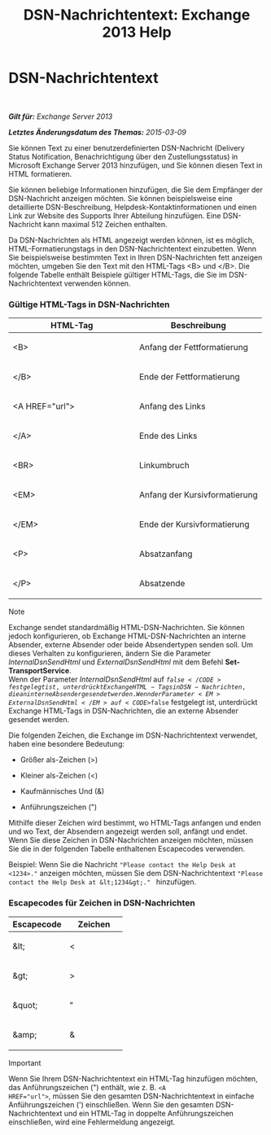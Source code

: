 ﻿---
title: 'DSN-Nachrichtentext: Exchange 2013 Help'
TOCTitle: DSN-Nachrichtentext
ms:assetid: eae4a050-5ecb-4c87-b377-74edb93a5995
ms:mtpsurl: https://technet.microsoft.com/de-de/library/Bb125135(v=EXCHG.150)
ms:contentKeyID: 50477012
ms.date: 04/24/2018
mtps_version: v=EXCHG.150
ms.translationtype: HT
---

# DSN-Nachrichtentext

 

_**Gilt für:** Exchange Server 2013_

_**Letztes Änderungsdatum des Themas:** 2015-03-09_

Sie können Text zu einer benutzerdefinierten DSN-Nachricht (Delivery Status Notification, Benachrichtigung über den Zustellungsstatus) in Microsoft Exchange Server 2013 hinzufügen, und Sie können diesen Text in HTML formatieren.

Sie können beliebige Informationen hinzufügen, die Sie dem Empfänger der DSN-Nachricht anzeigen möchten. Sie können beispielsweise eine detaillierte DSN-Beschreibung, Helpdesk-Kontaktinformationen und einen Link zur Website des Supports Ihrer Abteilung hinzufügen. Eine DSN-Nachricht kann maximal 512 Zeichen enthalten.

Da DSN-Nachrichten als HTML angezeigt werden können, ist es möglich, HTML-Formatierungstags in den DSN-Nachrichtentext einzubetten. Wenn Sie beispielsweise bestimmten Text in Ihren DSN-Nachrichten fett anzeigen möchten, umgeben Sie den Text mit den HTML-Tags \<B\> und \</B\>. Die folgende Tabelle enthält Beispiele gültiger HTML-Tags, die Sie im DSN-Nachrichtentext verwenden können.

### Gültige HTML-Tags in DSN-Nachrichten

<table>
<colgroup>
<col style="width: 50%" />
<col style="width: 50%" />
</colgroup>
<thead>
<tr class="header">
<th>HTML-Tag</th>
<th>Beschreibung</th>
</tr>
</thead>
<tbody>
<tr class="odd">
<td><p>&lt;B&gt;</p></td>
<td><p>Anfang der Fettformatierung</p></td>
</tr>
<tr class="even">
<td><p>&lt;/B&gt;</p></td>
<td><p>Ende der Fettformatierung</p></td>
</tr>
<tr class="odd">
<td><p>&lt;A HREF=&quot;url&quot;&gt;</p></td>
<td><p>Anfang des Links</p></td>
</tr>
<tr class="even">
<td><p>&lt;/A&gt;</p></td>
<td><p>Ende des Links</p></td>
</tr>
<tr class="odd">
<td><p>&lt;BR&gt;</p></td>
<td><p>Linkumbruch</p></td>
</tr>
<tr class="even">
<td><p>&lt;EM&gt;</p></td>
<td><p>Anfang der Kursivformatierung</p></td>
</tr>
<tr class="odd">
<td><p>&lt;/EM&gt;</p></td>
<td><p>Ende der Kursivformatierung</p></td>
</tr>
<tr class="even">
<td><p>&lt;P&gt;</p></td>
<td><p>Absatzanfang</p></td>
</tr>
<tr class="odd">
<td><p>&lt;/P&gt;</p></td>
<td><p>Absatzende</p></td>
</tr>
</tbody>
</table>



> [!NOTE]
> Exchange sendet standardmäßig HTML-DSN-Nachrichten. Sie können jedoch konfigurieren, ob Exchange HTML-DSN-Nachrichten an interne Absender, externe Absender oder beide Absendertypen senden soll. Um dieses Verhalten zu konfigurieren, ändern Sie die Parameter <EM>InternalDsnSendHtml</EM> und <EM>ExternalDsnSendHtml</EM> mit dem Befehl <STRONG>Set-TransportService</STRONG>.<BR>Wenn der Parameter <EM>InternalDsnSendHtml</EM> auf <CODE>$false</CODE> festgelegt ist, unterdrückt Exchange HTML-Tags in DSN-Nachrichten, die an interne Absender gesendet werden. Wenn der Parameter <EM>ExternalDsnSendHtml</EM> auf <CODE>$false</CODE> festgelegt ist, unterdrückt Exchange HTML-Tags in DSN-Nachrichten, die an externe Absender gesendet werden.



Die folgenden Zeichen, die Exchange im DSN-Nachrichtentext verwendet, haben eine besondere Bedeutung:

  - Größer als-Zeichen (\>)

  - Kleiner als-Zeichen (\<)

  - Kaufmännisches Und (&)

  - Anführungszeichen (")

Mithilfe dieser Zeichen wird bestimmt, wo HTML-Tags anfangen und enden und wo Text, der Absendern angezeigt werden soll, anfängt und endet. Wenn Sie diese Zeichen in DSN-Nachrichten anzeigen möchten, müssen Sie die in der folgenden Tabelle enthaltenen Escapecodes verwenden.

Beispiel: Wenn Sie die Nachricht `"Please contact the Help Desk at <1234>."` anzeigen möchten, müssen Sie dem DSN-Nachrichtentext `"Please contact the Help Desk at &lt;1234&gt;." ` hinzufügen.

### Escapecodes für Zeichen in DSN-Nachrichten

<table>
<colgroup>
<col style="width: 50%" />
<col style="width: 50%" />
</colgroup>
<thead>
<tr class="header">
<th>Escapecode</th>
<th>Zeichen</th>
</tr>
</thead>
<tbody>
<tr class="odd">
<td><p>&amp;lt;</p></td>
<td><p>&lt;</p></td>
</tr>
<tr class="even">
<td><p>&amp;gt;</p></td>
<td><p>&gt;</p></td>
</tr>
<tr class="odd">
<td><p>&amp;quot;</p></td>
<td><p>&quot;</p></td>
</tr>
<tr class="even">
<td><p>&amp;amp;</p></td>
<td><p>&amp;</p></td>
</tr>
</tbody>
</table>



> [!IMPORTANT]
> Wenn Sie Ihrem DSN-Nachrichtentext ein HTML-Tag hinzufügen möchten, das Anführungszeichen (") enthält, wie z.&nbsp;B. <CODE>&lt;A HREF="url"&gt;</CODE>, müssen Sie den gesamten DSN-Nachrichtentext in einfache Anführungszeichen (') einschließen. Wenn Sie den gesamten DSN-Nachrichtentext und ein HTML-Tag in doppelte Anführungszeichen einschließen, wird eine Fehlermeldung angezeigt.


